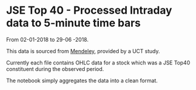 # JSE Top 40 - Processed Intraday data to 5-minute time bars 
From 02-01-2018 to 29-06 -2018.

This data is sourced from [Mendeley](https://data.mendeley.com/datasets/v5jm8b88bg/1#folder-42079328-605b-44cf-999c-e39c07d15d67), provided by a UCT study.

Currently each file contains OHLC data for a stock which was a JSE Top40 constituent during the observed period.

The notebook simply aggregates the data into a clean format. 
